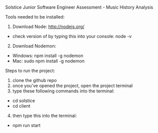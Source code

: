 Solstice Junior Software Engineer Assessment - Music History Analysis

Tools needed to be installed:
1. Download Node:  http://nodejs.org/
- check version of by typing this into your console: node -v
2. Download Nodemon: 
- Windows: npm install -g nodemon 
- Mac: sudo npm install -g nodemon

Steps to run the project:
1. clone the github repo
2. once you've opened the project, open the project terminal
3. type these following commands into the terminal: 
- cd solstice
- cd client
4. then type this into the terminal: 
- npm run start
